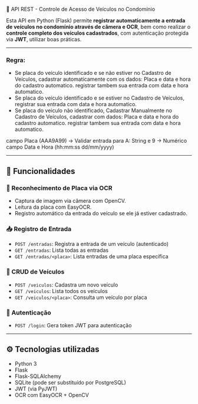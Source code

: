  🚗 API REST - Controle de Acesso de Veículos no Condomínio

Esta API em Python (Flask) permite **registrar automaticamente a entrada de veículos no condomínio através de câmera e OCR**, 
bem como realizar o **controle completo dos veículos cadastrados**, com autenticação protegida via **JWT**, utilizar boas práticas.

---
### Regra:
- Se placa do veículo identificado e se não estiver no Cadastro de Veículos, cadastrar automaticamente com os dados: Placa  e data e hora do cadastro automatico. registrar tambem sua entrada com data e hora automatico.
- Se placa do veículo identificado e se estiver no Cadastro de Veículos, registrar sua entrada com data e hora automatico.
- Se placa do veiculo não identificado, Cadastrar Manualmente no Cadastro de Veículos, cadastrar com dados: Placa e data e hora do cadastro automatico. registrar tambem sua entrada com data e hora automatico.


campo Placa (AAA9A99) -> Validar entrada para A: String e 9 -> Numérico
campo Data e Hora (hh:mm:ss dd/mm/yyyy) 

---

## 🔧 Funcionalidades

### 📸 Reconhecimento de Placa via OCR
- Captura de imagem via câmera com OpenCV.
- Leitura da placa com EasyOCR.
- Registro automático da entrada do veículo se ele já estiver cadastrado.

### 📥 Registro de Entrada
- `POST /entradas`: Registra a entrada de um veículo (autenticado)
- `GET /entradas`: Lista todas as entradas
- `GET /entradas/<placa>`: Lista entradas de uma placa específica

### 🚗 CRUD de Veículos
- `POST /veiculos`: Cadastra um novo veículo
- `GET /veiculos`: Lista todos os veículos
- `GET /veiculos/<placa>`: Consulta um veículo por placa

### 🔐 Autenticação
- `POST /login`: Gera token JWT para autenticação

---

## ⚙️ Tecnologias utilizadas

- Python 3
- Flask
- Flask-SQLAlchemy
- SQLite (pode ser substituído por PostgreSQL)
- JWT (via PyJWT)
- OCR com EasyOCR + OpenCV
